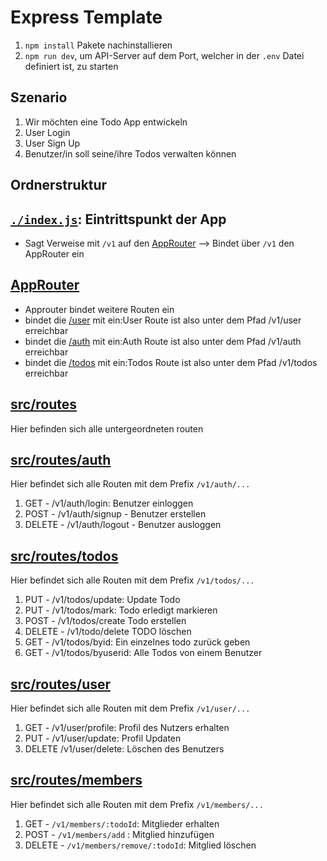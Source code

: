 # Express Template

1. `npm install` Pakete nachinstallieren
2. `npm run dev`, um API-Server auf dem Port, welcher in der `.env` Datei definiert ist, zu starten

## Szenario

1. Wir möchten eine Todo App entwickeln
2. User Login
3. User Sign Up
4. Benutzer/in soll seine/ihre Todos verwalten können

## Ordnerstruktur

## [`./index.js`](./index.js): Eintrittspunkt der App

- Sagt Verweise mit `/v1` auf den [AppRouter](./src/routes/index.js)
  --> Bindet über `/v1` den AppRouter ein

## [AppRouter](./src/routes/index.js)

- Approuter bindet weitere Routen ein
- bindet die [/user](./src/routes/user/index.js) mit ein:User Route ist also unter dem Pfad /v1/user erreichbar
- bindet die [/auth](./src/routes/auth/index.js) mit ein:Auth Route ist also unter dem Pfad /v1/auth erreichbar
- bindet die [/todos](./src/routes/todos/index.js) mit ein:Todos Route ist also unter dem Pfad /v1/todos erreichbar

## [src/routes](./src/routes)

Hier befinden sich alle untergeordneten routen

## [src/routes/auth](./src/routes/auth/index.js)

Hier befindet sich alle Routen mit dem Prefix `/v1/auth/...`

1. GET - /v1/auth/login: Benutzer einloggen
2. POST - /v1/auth/signup - Benutzer erstellen
3. DELETE - /v1/auth/logout - Benutzer ausloggen

## [src/routes/todos](./src/routes/todos/index.js)

Hier befindet sich alle Routen mit dem Prefix `/v1/todos/...`

1. PUT - /v1/todos/update: Update Todo
2. PUT - /v1/todos/mark: Todo erledigt markieren
3. POST - /v1/todos/create Todo erstellen
4. DELETE - /v1/todo/delete TODO löschen
5. GET - /v1/todos/byid: Ein einzelnes todo zurück geben
6. GET - /v1/todos/byuserid: Alle Todos von einem Benutzer

## [src/routes/user](./src/routes/user/index.js)

Hier befindet sich alle Routen mit dem Prefix `/v1/user/...`

1. GET - /v1/user/profile: Profil des Nutzers erhalten
2. PUT - /v1/user/update: Profil Updaten
3. DELETE /v1/user/delete: Löschen des Benutzers


## [src/routes/members](./src/routes/members/index.js)
Hier befindet sich alle Routen mit dem Prefix `/v1/members/...`


1. GET - `/v1/members/:todoId`: Mitglieder erhalten
2. POST - `/v1/members/add` : Mitglied hinzufügen
3. DELETE - `/v1/members/remove/:todoId`: Mitglied löschen

